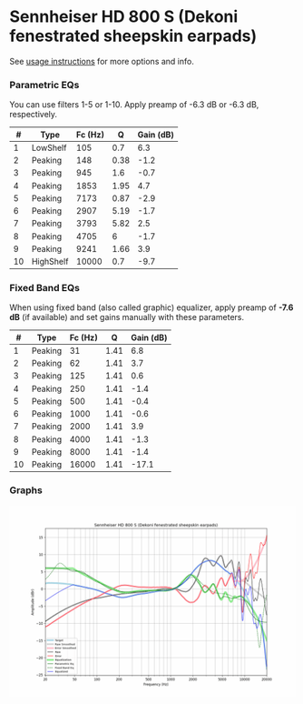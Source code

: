 # Sennheiser HD 800 S (Dekoni fenestrated sheepskin earpads)
See [usage instructions](https://github.com/jaakkopasanen/AutoEq#usage) for more options and info.

### Parametric EQs
You can use filters 1-5 or 1-10. Apply preamp of -6.3 dB or -6.3 dB, respectively.

|   # | Type      |   Fc (Hz) |    Q |   Gain (dB) |
|-----|-----------|-----------|------|-------------|
|   1 | LowShelf  |       105 | 0.7  |         6.3 |
|   2 | Peaking   |       148 | 0.38 |        -1.2 |
|   3 | Peaking   |       945 | 1.6  |        -0.7 |
|   4 | Peaking   |      1853 | 1.95 |         4.7 |
|   5 | Peaking   |      7173 | 0.87 |        -2.9 |
|   6 | Peaking   |      2907 | 5.19 |        -1.7 |
|   7 | Peaking   |      3793 | 5.82 |         2.5 |
|   8 | Peaking   |      4705 | 6    |        -1.7 |
|   9 | Peaking   |      9241 | 1.66 |         3.9 |
|  10 | HighShelf |     10000 | 0.7  |        -9.7 |

### Fixed Band EQs
When using fixed band (also called graphic) equalizer, apply preamp of **-7.6 dB** (if available) and set gains manually with these parameters.

|   # | Type    |   Fc (Hz) |    Q |   Gain (dB) |
|-----|---------|-----------|------|-------------|
|   1 | Peaking |        31 | 1.41 |         6.8 |
|   2 | Peaking |        62 | 1.41 |         3.7 |
|   3 | Peaking |       125 | 1.41 |         0.6 |
|   4 | Peaking |       250 | 1.41 |        -1.4 |
|   5 | Peaking |       500 | 1.41 |        -0.4 |
|   6 | Peaking |      1000 | 1.41 |        -0.6 |
|   7 | Peaking |      2000 | 1.41 |         3.9 |
|   8 | Peaking |      4000 | 1.41 |        -1.3 |
|   9 | Peaking |      8000 | 1.41 |        -1.4 |
|  10 | Peaking |     16000 | 1.41 |       -17.1 |

### Graphs
![](./Sennheiser%20HD%20800%20S%20(Dekoni%20fenestrated%20sheepskin%20earpads).png)
